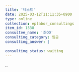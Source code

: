 ```yaml
---
title: '테스트'
date: 2025-03-12T11:11:35+0900
type: online
collection: eplabor_consultings
item_id: 1538
consultee_name: '조OO'
consulting_category: 임금
consulting_answer: |
    
consulting_status: waiting
---
```


..
